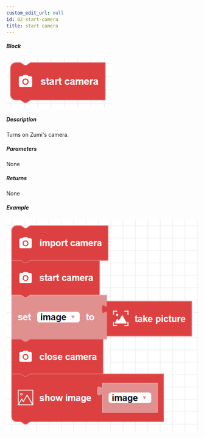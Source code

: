 ```yaml
---
custom_edit_url: null
id: 02-start-camera
title: start camera
---
```


##### Block

![start camera block image](start_camera.png)

##### Description

Turns on Zumi's camera.

##### Parameters

None <!-- image -->

##### Returns

None

##### Example

![start camera example](show_image_example.png)
